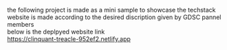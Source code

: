 the following project is made as a mini sample to showcase the techstack
<br>
website is made according to the desired discription given by GDSC pannel members
<br>
below is the deplpyed website link
<br>
https://clinquant-treacle-952ef2.netlify.app
